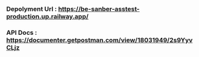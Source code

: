 ### Depolyment Url : https://be-sanber-asstest-production.up.railway.app/

### API Docs : https://documenter.getpostman.com/view/18031949/2s9YyvCLjz
